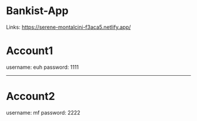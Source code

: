 # Bankist-App
Links: https://serene-montalcini-f3aca5.netlify.app/
# Account1
username: euh
password: 1111

-----

# Account2
username: mf
password: 2222
